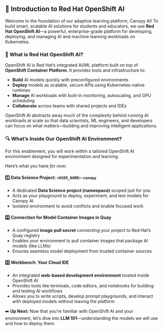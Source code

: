 ## 📘 Introduction to Red Hat OpenShift AI

Welcome to the foundation of our adaptive learning platform, Canopy AI! To build smart, scalable AI solutions for students and educators, we use **Red Hat OpenShift AI**—a powerful, enterprise-grade platform for developing, deploying, and managing AI and machine learning workloads on Kubernetes.

### 🧩 What is Red Hat OpenShift AI?

OpenShift AI is Red Hat’s integrated AI/ML platform built on top of **OpenShift Container Platform**. It provides tools and infrastructure to:

* **Build** AI models quickly with preconfigured environments
* **Deploy** models as scalable, secure APIs using Kubernetes-native runtimes
* **Manage** AI workloads with built-in monitoring, autoscaling, and GPU scheduling
* **Collaborate** across teams with shared projects and IDEs

OpenShift AI abstracts away much of the complexity behind running AI workloads at scale so that data scientists, ML engineers, and developers can focus on what matters—building and improving intelligent applications.

### 🔍 What’s Inside Our OpenShift AI Environment?

For this enablement, you will work within a tailored OpenShift AI environment designed for experimentation and learning.

Here’s what you have _for now_:

#### 1️⃣ Data Science Project: `<USER_NAME>-canopy`

* A dedicated **Data Science project (namespace)** scoped just for you
* Acts as your playground to deploy, experiment, and test models for Canopy AI
* Isolated environment to avoid conflicts and enable focused work

#### 2️⃣ Connection for Model Container Images in Quay

* A configured **image pull secret** connecting your project to Red Hat’s Quay registry
* Enables your environment to pull container images that package AI models (like LLMs)
* Ensures seamless model deployment from trusted container sources

#### 3️⃣ Workbench: Your Cloud IDE

* An integrated **web-based development environment** hosted inside OpenShift AI
* Provides tools like terminals, code editors, and notebooks for building and testing AI workflows
* Allows you to write scripts, develop prompt playgrounds, and interact with deployed models without leaving the platform


➡️ **Up Next:**
Now that you’re familiar with OpenShift AI and your environment, let’s dive into **LLM 101**—understanding the models we will use and how to deploy them.
